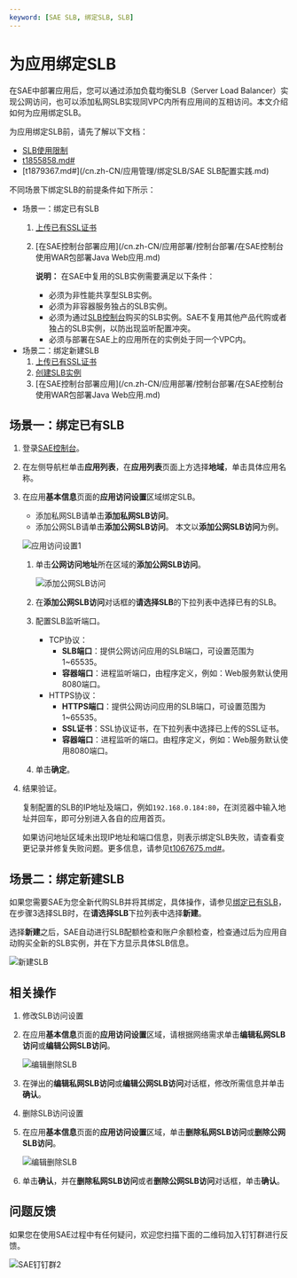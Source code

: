 ```yaml
---
keyword: [SAE SLB, 绑定SLB, SLB]
---
```


# 为应用绑定SLB

在SAE中部署应用后，您可以通过添加负载均衡SLB（Server Load Balancer）实现公网访问，也可以添加私网SLB实现同VPC内所有应用间的互相访问。本文介绍如何为应用绑定SLB。

为应用绑定SLB前，请先了解以下文档：

-   [SLB使用限制](/cn.zh-CN/用户指南/产品限制/使用限制.md)
-   [t1855858.md\#](/cn.zh-CN/应用管理/绑定SLB/SLB使用说明.md)
-   [t1879367.md\#](/cn.zh-CN/应用管理/绑定SLB/SAE SLB配置实践.md)

不同场景下绑定SLB的前提条件如下所示：

-   场景一：绑定已有SLB
    1.  [上传已有SSL证书](/cn.zh-CN/用户指南/证书管理/创建证书/概述.md)
    2.  [在SAE控制台部署应用](/cn.zh-CN/应用部署/控制台部署/在SAE控制台使用WAR包部署Java Web应用.md)

        **说明：** 在SAE中复用的SLB实例需要满足以下条件：

        -   必须为非性能共享型SLB实例。
        -   必须为非容器服务独占的SLB实例。
        -   必须为通过[SLB控制台](https://slb.console.aliyun.com/)购买的SLB实例。SAE不复用其他产品代购或者独占的SLB实例，以防出现监听配置冲突。
        -   必须与部署在SAE上的应用所在的实例处于同一个VPC内。
-   场景二：绑定新建SLB
    1.  [上传已有SSL证书](/cn.zh-CN/用户指南/证书管理/创建证书/概述.md)
    2.  [创建SLB实例](/cn.zh-CN/快速入门/创建负载均衡实例.md)
    3.  [在SAE控制台部署应用](/cn.zh-CN/应用部署/控制台部署/在SAE控制台使用WAR包部署Java Web应用.md)

## 场景一：绑定已有SLB

1.  登录[SAE控制台](https://sae.console.aliyun.com)。

2.  在左侧导航栏单击**应用列表**，在**应用列表**页面上方选择**地域**，单击具体应用名称。

3.  在应用**基本信息**页面的**应用访问设置**区域绑定SLB。

    -   添加私网SLB请单击**添加私网SLB访问**。
    -   添加公网SLB请单击**添加公网SLB访问**。
    本文以**添加公网SLB访问**为例。

    ![应用访问设置1](https://static-aliyun-doc.oss-accelerate.aliyuncs.com/assets/img/zh-CN/5565913061/p56572.png)

    1.  单击**公网访问地址**所在区域的**添加公网SLB访问**。

        ![添加公网SLB访问](https://static-aliyun-doc.oss-accelerate.aliyuncs.com/assets/img/zh-CN/5565913061/p56535.png)

    2.  在**添加公网SLB访问**对话框的**请选择SLB**的下拉列表中选择已有的SLB。

    3.  配置SLB监听端口。

        -   TCP协议：
            -   **SLB端口**：提供公网访问应用的SLB端口，可设置范围为1~65535。
            -   **容器端口**：进程监听端口，由程序定义，例如：Web服务默认使用8080端口。
        -   HTTPS协议：
            -   **HTTPS端口**：提供公网访问应用的SLB端口，可设置范围为1~65535。
            -   **SSL证书**：SSL协议证书，在下拉列表中选择已上传的SSL证书。
            -   **容器端口**：进程监听的端口。由程序定义，例如：Web服务默认使用8080端口。
    4.  单击**确定**。

4.  结果验证。

    复制配置的SLB的IP地址及端口，例如`192.168.0.184:80`，在浏览器中输入地址并回车，即可分别进入各自的应用首页。

    如果访问地址区域未出现IP地址和端口信息，则表示绑定SLB失败，请查看变更记录并修复失败问题。更多信息，请参见[t1067675.md\#](/cn.zh-CN/应用管理/应用变更记录/查看变更记录.md)。


## 场景二：绑定新建SLB

如果您需要SAE为您全新代购SLB并将其绑定，具体操作，请参见[绑定已有SLB](#section_ibx_pk9_9p1)，在步骤3选择SLB时，在**请选择SLB**下拉列表中选择**新建**。

选择**新建**之后，SAE自动进行SLB配额检查和账户余额检查，检查通过后为应用自动购买全新的SLB实例，并在下方显示具体SLB信息。

![新建SLB](https://static-aliyun-doc.oss-accelerate.aliyuncs.com/assets/img/zh-CN/5565913061/p175171.png)

## 相关操作

1.  修改SLB访问设置
2.  在应用**基本信息**页面的**应用访问设置**区域，请根据网络需求单击**编辑私网SLB访问**或**编辑公网SLB访问**。

    ![编辑删除SLB](https://static-aliyun-doc.oss-accelerate.aliyuncs.com/assets/img/zh-CN/5565913061/p57199.png)

3.  在弹出的**编辑私网SLB访问**或**编辑公网SLB访问**对话框，修改所需信息并单击**确认**。


1.  删除SLB访问设置
2.  在应用**基本信息**页面的**应用访问设置**区域，单击**删除私网SLB访问**或**删除公网SLB访问**。

    ![编辑删除SLB](https://static-aliyun-doc.oss-accelerate.aliyuncs.com/assets/img/zh-CN/5565913061/p57199.png)

3.  单击**确认**，并在**删除私网SLB访问**或者**删除公网SLB访问**对话框，单击**确认**。


## 问题反馈

如果您在使用SAE过程中有任何疑问，欢迎您扫描下面的二维码加入钉钉群进行反馈。

![SAE钉钉群2](https://static-aliyun-doc.oss-accelerate.aliyuncs.com/assets/img/zh-CN/9515823061/p72048.png)

